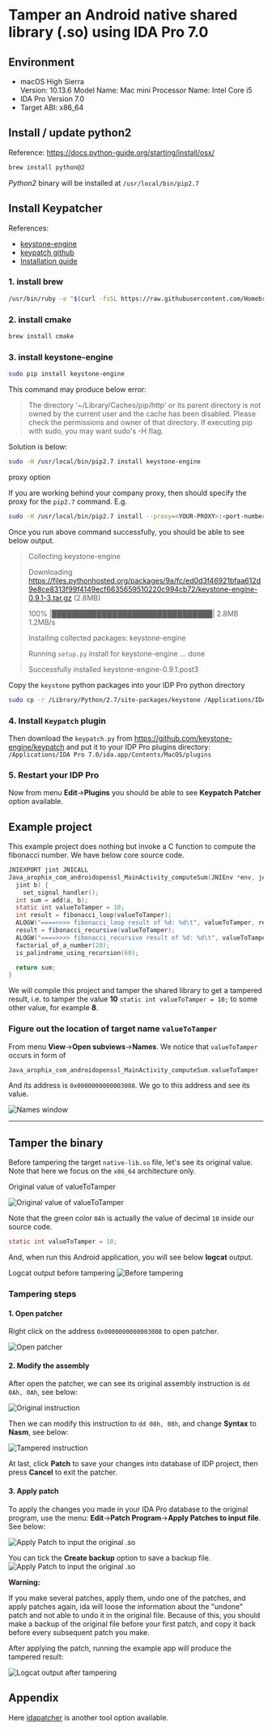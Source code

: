 
# Tamper an Android native shared library (.so) using IDA Pro 7.0

## Environment

- macOS High Sierra  
   Version: 10.13.6
   Model Name:  Mac mini
   Processor Name:  Intel Core i5
- IDA Pro Version 7.0
- Target ABI: x86_64

## Install / update python2

Reference: https://docs.python-guide.org/starting/install/osx/

``` bash
brew install python@2
```

_Python2_ binary will be installed at `/usr/local/bin/pip2.7`

## Install Keypatcher

References:

- [keystone-engine](http://www.keystone-engine.org/keypatch/)
- [keypatch github](https://github.com/keystone-engine/keypatch)
- [Installation guide](https://github.com/keystone-engine/keypatch#a2-macos)

### 1. install brew

``` bash
/usr/bin/ruby -e "$(curl -fsSL https://raw.githubusercontent.com/Homebrew/install/master/install)"
```

### 2. install cmake

``` bash
brew install cmake
```

### 3. install keystone-engine

``` bash
sudo pip install keystone-engine
```

This command may produce below error:

> The directory '~/Library/Caches/pip/http' or its parent
> directory is not owned by the current user and the cache has been
> disabled. Please check the permissions and owner of that directory. If
> executing pip with sudo, you may want sudo's -H flag.

Solution is below:

``` bash
sudo -H /usr/local/bin/pip2.7 install keystone-engine
```

proxy option

If you are working behind your company proxy, then should specify the proxy for the `pip2.7` command. E.g.

``` bash
sudo -H /usr/local/bin/pip2.7 install --proxy=<YOUR-PROXY>:<port-number> keystone-engine
```

Once you run above command successfully, you should be able to see below output.

>
> Collecting keystone-engine
>
> Downloading
> https://files.pythonhosted.org/packages/9a/fc/ed0d3f46921bfaa612d9e8ce8313f99f4149ecf6635659510220c994cb72/keystone-engine-0.9.1-3.tar.gz
> (2.8MB)
>
> 100% |████████████████████████████████| 2.8MB 1.2MB/s
>
> Installing collected packages: keystone-engine
>
> Running `setup.py` install for keystone-engine ... done
>
> Successfully installed keystone-engine-0.9.1.post3

Copy the `keystone` python packages into your IDP Pro python directory

```bash
sudo cp -r /Library/Python/2.7/site-packages/keystone /Applications/IDA\ Pro\ 7.0/ida64.app/Contents/MacOS/python/
```

### 4. Install `Keypatch` plugin

Then download the `keypatch.py` from https://github.com/keystone-engine/keypatch and put it to your IDP Pro plugins directory: `/Applications/IDA Pro 7.0/ida.app/Contents/MacOS/plugins`

### 5. Restart your IDP  Pro

Now from menu **Edit**->**Plugins** you should be able to see **Keypatch Patcher** option available.

## Example project

This example project does nothing but invoke a C function to compute the fibonacci number. We have below core source code.

``` c
JNIEXPORT jint JNICALL  
Java_arophix_com_androidopenssl_MainActivity_computeSum(JNIEnv *env, jobject instance, jint a,  
  jint b) {  
    set_signal_handler();  
  int sum = add(a, b);  
  static int valueToTamper = 10;  
  int result = fibonacci_loop(valueToTamper);  
  ALOGW("====>>>> fibonacci_loop result of %d: %d\t", valueToTamper, result);  
  result = fibonacci_recursive(valueToTamper);  
  ALOGW("====>>>> fibonacci_recursive result of %d: %d\t", valueToTamper, result);  
  factorial_of_a_number(20);  
  is_palindrome_using_recursion(60);  

  return sum;  
}
```

We will compile this project and tamper the shared library to get a tampered result, i.e. to tamper the value **10** `static int valueToTamper = 10;` to some other value, for example **8**.

### Figure out the location of target name `valueToTamper`

From menu **View**->**Open subviews**->**Names**. We notice that `valueToTamper` occurs in form of

``` c
Java_arophix_com_androidopenssl_MainActivity_computeSum.valueToTamper
```

And its address is  `0x0000000000003008`. We go to this address and see its value.

![Names window](https://github.com/russell-shizhen/TamperSo/blob/master/images/valueToTamper%20name.png)

---

## Tamper the binary

Before tampering the target `native-lib.so` file, let's see its original value. Note that here we focus on the `x86_64` architecture only.

Original value of valueToTamper

![Original value of valueToTamper](https://github.com/russell-shizhen/TamperSo/blob/master/images/original%20value%20of%20valueToTamper.png "Original value of valueToTamper")

Note that the green color `0Ah` is actually the value of decimal `10` inside our source code.

```c
static int valueToTamper = 10;  
```

And, when run this Android application, you will see below **logcat** output.

Logcat output before tampering
![Before tampering](https://github.com/russell-shizhen/TamperSo/blob/master/images/Result%20before%20tampering.png)

### Tampering steps

#### 1. Open patcher

Right click on the address `0x0000000000003008` to open patcher.

![Open patcher](https://github.com/russell-shizhen/TamperSo/blob/master/images/Open%20patcher.png)

#### 2. Modify the assembly

After open the patcher, we can see its original assembly instruction is `dd 0Ah, 0Ah`, see below:

![Original instruction](https://github.com/russell-shizhen/TamperSo/blob/master/images/Modify%20instruction%20-%20before.png)

Then we can modify this instruction to `dd 08h, 08h`, and change **Syntax** to **Nasm**, see below:

![Tampered instruction](https://github.com/russell-shizhen/TamperSo/blob/master/images/Modify%20instruction%20-%20after.png)

At last, click **Patch** to save your changes into database of IDP project, then press **Cancel** to exit the patcher.

#### 3. Apply patch

To apply the changes you made in your IDA Pro database to the original program, use the menu:  **Edit**->**Patch Program**->**Apply Patches to input file**. See below:

![Apply Patch to input the original .so](https://github.com/russell-shizhen/TamperSo/blob/master/images/Apply%20patch%20to%20input%20file-1.png)

You can tick the **Create backup** option to save a backup file.
![Apply Patch to input the original .so](https://github.com/russell-shizhen/TamperSo/blob/master/images/Apply%20patch%20to%20input%20file-2.png)

**Warning:**

If you make several patches, apply them, undo one of the patches, and apply patches again, ida will loose the information about the "undone" patch and not able to undo it in the original file. Because of this, you should make a backup of the original file before your first patch, and copy it back before every subsequent patch you make.

After applying the patch, running the example app will produce the tampered result: 

![Logcat output after tampering](https://github.com/russell-shizhen/TamperSo/blob/master/images/Result%20after%20tampering.png)

## Appendix

Here [idapatcher](https://thesprawl.org/projects/ida-patcher/) is another tool option available.
